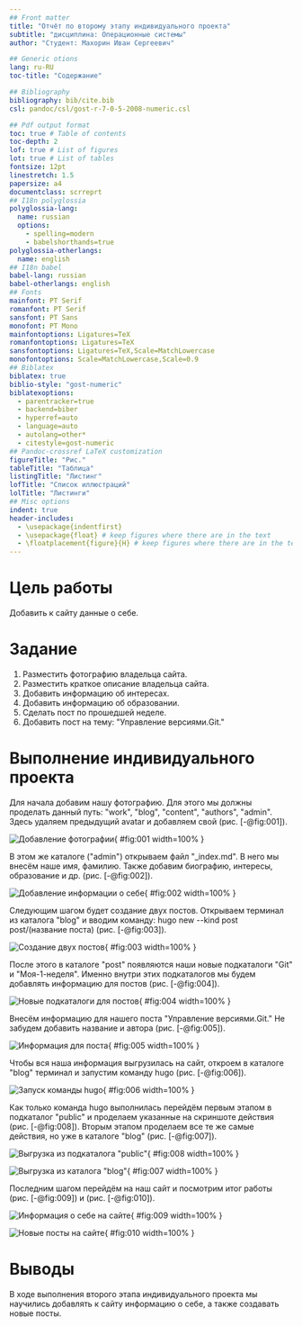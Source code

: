 ```yaml
---
## Front matter
title: "Отчёт по второму этапу индивидуального проекта"
subtitle: "дисциплина: Операционные системы"
author: "Студент: Махорин Иван Сергеевич"

## Generic otions
lang: ru-RU
toc-title: "Содержание"

## Bibliography
bibliography: bib/cite.bib
csl: pandoc/csl/gost-r-7-0-5-2008-numeric.csl

## Pdf output format
toc: true # Table of contents
toc-depth: 2
lof: true # List of figures
lot: true # List of tables
fontsize: 12pt
linestretch: 1.5
papersize: a4
documentclass: scrreprt
## I18n polyglossia
polyglossia-lang:
  name: russian
  options:
	- spelling=modern
	- babelshorthands=true
polyglossia-otherlangs:
  name: english
## I18n babel
babel-lang: russian
babel-otherlangs: english
## Fonts
mainfont: PT Serif
romanfont: PT Serif
sansfont: PT Sans
monofont: PT Mono
mainfontoptions: Ligatures=TeX
romanfontoptions: Ligatures=TeX
sansfontoptions: Ligatures=TeX,Scale=MatchLowercase
monofontoptions: Scale=MatchLowercase,Scale=0.9
## Biblatex
biblatex: true
biblio-style: "gost-numeric"
biblatexoptions:
  - parentracker=true
  - backend=biber
  - hyperref=auto
  - language=auto
  - autolang=other*
  - citestyle=gost-numeric
## Pandoc-crossref LaTeX customization
figureTitle: "Рис."
tableTitle: "Таблица"
listingTitle: "Листинг"
lofTitle: "Список иллюстраций"
lolTitle: "Листинги"
## Misc options
indent: true
header-includes:
  - \usepackage{indentfirst}
  - \usepackage{float} # keep figures where there are in the text
  - \floatplacement{figure}{H} # keep figures where there are in the text
---
```


# Цель работы

Добавить к сайту данные о себе.

# Задание

1. Разместить фотографию владельца сайта.
2. Разместить краткое описание владельца сайта.
3. Добавить информацию об интересах.
4. Добавить информацию об образовании.
5. Сделать пост по прошедшей неделе.
6. Добавить пост на тему: "Управление версиями.Git."

# Выполнение индивидуального проекта

Для начала добавим нашу фотографию. Для этого мы должны проделать данный путь: "work", "blog", "content", "authors", "admin". Здесь удаляем предыдущий avatar и добавляем свой (рис. [-@fig:001]).

![Добавление фотографии](image/1.png){ #fig:001 width=100% }

В этом же каталоге ("admin") открываем файл "_index.md". В него мы внесём наше имя, фамилию. Также добавим биографию, интересы, образование и др. (рис. [-@fig:002]).

![Добавление информации о себе](image/2.png){ #fig:002 width=100% }

Следующим шагом будет создание двух постов. Открываем терминал из каталога "blog" и вводим команду: hugo new --kind post post/(название поста) (рис. [-@fig:003]).

![Создание двух постов](image/3.png){ #fig:003 width=100% }

После этого в каталоге "post" появляются наши новые подкаталоги "Git" и "Моя-1-неделя". Именно внутри этих подкаталогов мы будем добавлять информацию для постов (рис. [-@fig:004]).

![Новые подкаталоги для постов](image/4.png){ #fig:004 width=100% }

Внесём информацию для нашего поста "Управление версиями.Git." Не забудем добавить название и автора (рис. [-@fig:005]).

![Информация для поста](image/5.png){ #fig:005 width=100% }

Чтобы вся наша информация выгрузилась на сайт, откроем в каталоге "blog" терминал и запустим команду hugo (рис. [-@fig:006]).

![Запуск команды hugo](image/6.png){ #fig:006 width=100% }

Как только команда hugo выполнилась перейдём первым этапом в подкаталог "public" и проделаем указанные на скриншоте действия (рис. [-@fig:008]). Вторым этапом проделаем все те же самые действия, но уже в каталоге "blog" (рис. [-@fig:007]).

![Выгрузка из подкаталога "public"](image/8.png){ #fig:008 width=100% }
	
![Выгрузка из каталога "blog"](image/7.png){ #fig:007 width=100% }

Последним шагом перейдём на наш сайт и посмотрим итог работы (рис. [-@fig:009]) и (рис. [-@fig:010]). 

![Информация о себе на сайте](image/9.png){ #fig:009 width=100% }

![Новые посты на сайте](image/10.png){ #fig:010 width=100% }

# Выводы

В ходе выполнения второго этапа индивидуального проекта мы научились добавлять к сайту информацию о себе, а также создавать новые посты.

